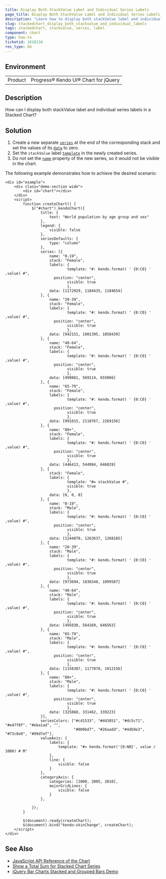 ```yaml
---
title: Display Both StackValue Label and Individual Series Labels
page_title: Display Both StackValue Label and Individual Series Labels - Kendo UI for jQuery Chart
description: "Learn how to display both stackValue label and individual series labels in the Kendo UI Chart for jQuery."
slug: stackedchart_display_both_stackvalue_and_individual_labels
tags: stackedchart, stackvalue, series, label
component: chart
type: how-to
ticketid: 1618134
res_type: kb
---
```


## Environment

<table>
 <tr>
  <td>Product</td>
  <td>Progress® Kendo UI® Chart for jQuery</td>
 </tr>
</table>

## Description

How can I display both stackValue label and individual series labels in a Stacked Chart?

## Solution

1. Create a new separate [`series`](/api/javascript/dataviz/ui/chart/configuration/series) at the end of the corresponding stack and set the values of its [`data`](/api/javascript/dataviz/ui/chart/configuration/series.data) to zero. 
1. Set the `stackValue` label [`template`](/api/javascript/dataviz/ui/chart/configuration/series.labels.template) in the newly created series.
1. Do not set the [`name`](/api/javascript/dataviz/ui/chart/configuration/series.name) property of the new series, so it would not be visible in the chart.

The following example demonstrates how to achieve the desired scenario: 
```dojo
<div id="example">
    <div class="demo-section wide">
        <div id="chart"></div>
    </div>
    <script>
        function createChart() {
            $("#chart").kendoChart({
                title: {
                    text: "World population by age group and sex"
                },
                legend: {
                    visible: false
                },
                seriesDefaults: {
                    type: "column"
                },
                series: [{
                    name: "0-19",
                    stack: "Female",
                  	labels: {
                			template: "#: kendo.format( ' {0:C0} ' ,value) #",
                      position: "center",
                			visible: true
            				},
                    data: [1172929, 1184435, 1184654]
                }, {
                    name: "20-39",
                    stack: "Female",
                  	labels: {
                			template: "#: kendo.format( ' {0:C0} ' ,value) #",
                      position: "center",
                			visible: true
            				},
                    data: [942151, 1001395, 1058439]
                }, {
                    name: "40-64",
                    stack: "Female",
                  	labels: {
                			template: "#: kendo.format( ' {0:C0} ' ,value) #",
                      position: "center",
                			visible: true
            				},
                    data: [499861, 569114, 655066]
                }, {
                    name: "65-79",
                    stack: "Female",
                  	labels: {
                			template: "#: kendo.format( ' {0:C0} ' ,value) #",
                      position: "center",
                			visible: true
            				},
                    data: [991015, 2110767, 2269156]
                }, {
                    name: "80+",
                    stack: "Female",
                  	labels: {
                			template: "#: kendo.format( ' {0:C0} ' ,value) #",
                      position: "center",
                			visible: true
            				},
                    data: [446413, 544984, 646029]
                }, {
                    stack: "Female",
                  	labels: {
                			template: "#= stackValue #",
                			visible: true
            				},
                    data: [0, 0, 0]
                }, {
                    name: "0-19",
                    stack: "Male",
                  	labels: {
                			template: "#: kendo.format( ' {0:C0} ' ,value) #",
                      position: "center",
                			visible: true
            				},
                    data: [1244870, 1263637, 1268165]
                }, {
                    name: "20-39",
                    stack: "Male",
                  	labels: {
                			template: "#: kendo.format( ' {0:C0} ' ,value) #",
                      position: "center",
                			visible: true
            				},
                    data: [973694, 1036548, 1099507]
                }, {
                    name: "40-64",
                    stack: "Male",
                  	labels: {
                			template: "#: kendo.format( ' {0:C0} ' ,value) #",
                      position: "center",
                			visible: true
            				},
                    data: [495030, 564169, 646563]
                }, {
                    name: "65-79",
                    stack: "Male",
                  	labels: {
                			template: "#: kendo.format( ' {0:C0} ' ,value) #",
                      position: "center",
                			visible: true
            				},
                    data: [1158387, 1177078, 1912156]
                }, {
                    name: "80+",
                    stack: "Male",
                  	labels: {
                			template: "#: kendo.format( ' {0:C0} ' ,value) #",
                      position: "center",
                			visible: true
            				},
                    data: [325868, 331462, 339223]
                }],
                seriesColors: ["#cd1533", "#d43851", "#dc5c71", "#e47f8f", "#eba1ad", "",
                               "#009bd7", "#26aadd", "#4db9e3", "#73c8e9", "#99d7ef"],
                valueAxis: {
                    labels: {
                        template: "#= kendo.format('{0:N0}', value / 1000) # M"
                    },
                    line: {
                        visible: false
                    }
                },
                categoryAxis: {
                    categories: [2000, 2005, 2010],
                    majorGridLines: {
                        visible: false
                    }
                },
                
            });
        }

        $(document).ready(createChart);
        $(document).bind("kendo:skinChange", createChart);
    </script>
</div>
```

## See Also
* [JavaScript API Reference of the Chart](/api/javascript/ui/chart)
* [Show a Total Sum for Stacked Chart Series](/knowledge-base/show-stack-total)
* [jQuery Bar Charts Stacked and Grouped Bars Demo](/bar-charts/grouped-stacked-bar)
